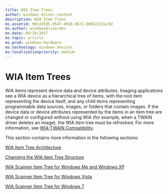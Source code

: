 ```yaml
---
title: WIA Item Trees
author: windows-driver-content
description: WIA Item Trees
ms.assetid: 98c43595-8547-4916-8671-86652212ac92
ms.author: windowsdriverdev
ms.date: 04/20/2017
ms.topic: article
ms.prod: windows-hardware
ms.technology: windows-devices
ms.localizationpriority: medium
---
```


# WIA Item Trees





WIA items represent device data and device attributes. Imaging applications see a WIA device as a hierarchical tree of items, with the root item representing the device itself, and any child items representing programmable data sources, images, or folders that contain images. If the device data or device attributes represented by the items in an item tree are changed or configured without using WIA (for example, when a TWAIN driver deletes an image), the WIA item tree must be refreshed. For more information, see [WIA-TWAIN Compatibility](wia-twain-compatibility.md).

This section contains more information in the following sections:

[WIA Item Tree Architecture](wia-item-tree-architecture.md)

[Changing the WIA Item Tree Structure](changing-the-wia-item-tree-structure.md)

[WIA Scanner Item Tree for Windows Me and Windows XP](wia-scanner-item-tree-for-windows-me-and-windows-xp.md)

[WIA Scanner Item Tree for Windows Vista](wia-scanner-item-tree-for-windows-vista.md)

[WIA Scanner Item Tree for Windows 7](wia-scanner-item-tree-for-windows-7.md)

 

 




